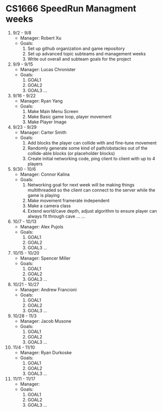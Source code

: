 # CS1666 SpeedRun Managment weeks

1. 9/2 - 9/8
	* Manager: Robert Xu
	* Goals:
		1. Set up github organization and game repository
		1. Set up advanced topic subteams and management weeks
		1. Write out overall and subteam goals for the project
1. 9/9 - 9/15
	* Manager: Lucas Chronister
	* Goals:
		1. GOAL1
		1. GOAL2
		1. GOAL3
		...
1. 9/16 - 9/22
	* Manager: Ryan Yang
	* Goals:
		1. Make Main Menu Screen
		1. Make Basic game loop, player movement
		1. Make Player Image
1. 9/23 - 9/29
	* Manager: Carter Smith
	* Goals:
		1. Add blocks the player can collide with and fine-tune movement
		1. Randomly generate some kind of path/obstacles out of the collide-able blocks (or placeholder blocks)
		1. Create initial networking code, ping client to client with up to 4 players
1. 9/30 - 10/6
	* Manager: Connor Kalina
	* Goals:
		1. Networking goal for next week will be making things multithreaded so the client can connect to the server while the game is playing
		1. Make movement framerate independent
		1. Make a camera class
		1. Extend world/cave depth, adjust algorithm to ensure player can always fit through cave ...
		...
1. 10/7 - 10/13
	* Manager: Alex Pujols
	* Goals:
		1. GOAL1
		1. GOAL2
		1. GOAL3
		...
1. 10/15 - 10/20
	* Manager: Spencer Miller
	* Goals:
		1. GOAL1
		1. GOAL2
		1. GOAL3
		...
1. 10/21 - 10/27
	* Manager: Andrew Francioni
	* Goals:
		1. GOAL1
		1. GOAL2
		1. GOAL3
		...
1. 10/28 - 11/3
	* Manager: Jacob Musone
	* Goals:
		1. GOAL1
		1. GOAL2
		1. GOAL3
		...
1. 11/4 - 11/10
	* Manager: Ryan Durkoske
	* Goals:
		1. GOAL1
		1. GOAL2
		1. GOAL3
		...
1. 11/11 - 11/17
	* Manager:
	* Goals:
		1. GOAL1
		1. GOAL2
		1. GOAL3
		...		
